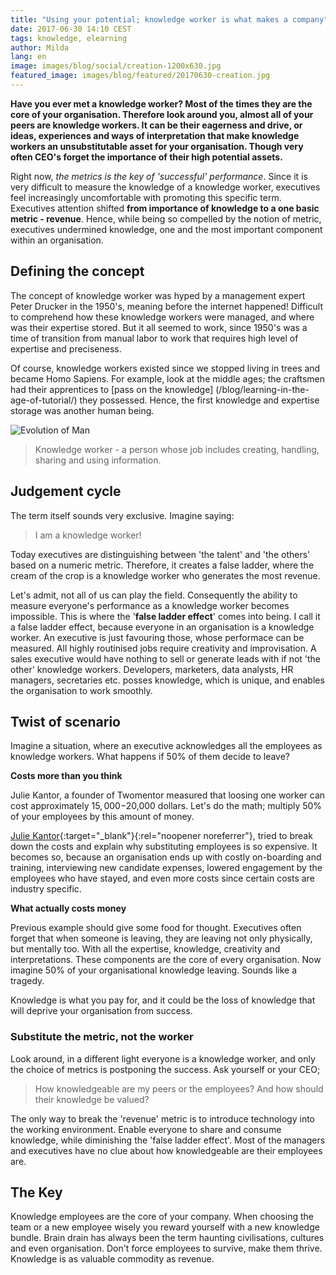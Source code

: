 ```yaml
---
title: "Using your potential; knowledge worker is what makes a company"
date: 2017-06-30 14:10 CEST
tags: knowledge, elearning
author: Milda
lang: en
image: images/blog/social/creation-1200x630.jpg
featured_image: images/blog/featured/20170630-creation.jpg
---
```


__Have you ever met a knowledge worker? Most of the times they are the core of your organisation. Therefore look around you, almost all of your peers are knowledge workers. It can be their eagerness and drive, or ideas, experiences and ways of interpretation that make knowledge workers an unsubstitutable asset for your organisation. Though very often CEO's forget the importance of their high potential assets.__

Right now, _the metrics is the key of 'successful' performance_. Since it is very difficult to  measure the knowledge of a knowledge worker, executives feel increasingly uncomfortable with promoting this specific term. Executives attention shifted __from importance of knowledge to a one basic metric - revenue__. Hence, while being so compelled by the notion of metric, executives undermined knowledge, one and the most important component within an organisation.

## Defining the concept

The concept of knowledge worker was hyped by a management expert Peter Drucker in the 1950's, meaning before the internet happened! Difficult to comprehend how these knowledge workers were managed, and where was their expertise stored. But it all seemed to work, since 1950's was a time of transition from manual labor to work that requires high level of expertise and preciseness.

Of course, knowledge workers existed since we stopped living in trees and became Homo Sapiens. For example, look at the middle ages; the craftsmen had their apprentices to [pass on the knowledge] (/blog/learning-in-the-age-of-tutorial/) they possessed. Hence, the first knowledge and expertise storage was another human being.

![Evolution of Man](/images/blog/en/homosapiens.jpg)

> Knowledge worker - a person whose job includes creating, handling, sharing and using information.

## Judgement cycle

The term itself sounds very exclusive. Imagine saying:

> I am a knowledge worker!

Today executives are distinguishing between 'the talent' and 'the others' based on a numeric metric. Therefore, it creates a false ladder, where the cream of the crop is a knowledge worker who generates the most revenue.

Let's admit, not all of us can play the field. Consequently the ability to measure everyone's performance as a knowledge worker becomes impossible. This is where the '__false ladder effect__' comes into being. I call it a false ladder effect, because everyone in an organisation is a knowledge worker. An executive is just favouring those, whose performace can be measured. All highly routinised jobs require creativity and improvisation. A sales executive would have nothing to sell or generate leads with if not 'the other' knowledge workers. Developers, marketers, data analysts, HR managers, secretaries etc. posses knowledge, which is unique, and enables the organisation to work smoothly.

## Twist of scenario

Imagine a situation, where an executive acknowledges all the employees as knowledge workers. What happens if 50% of them decide to leave?

__Costs more than you think__

Julie Kantor, a founder of Twomentor measured that loosing one worker can cost approximately $15,000-$20,000 dollars. Let's do the math; multiply 50% of your employees by this amount of money.

[Julie Kantor](http://www.huffingtonpost.com/julie-kantor/high-turnover-costs-way-more-than-you-think_b_9197238.html){:target="_blank"}{:rel="noopener noreferrer"}, tried to break down the costs and explain why substituting employees is so expensive. It becomes so, because an organisation ends up with costly on-boarding and training, interviewing new candidate expenses, lowered engagement by the employees who have stayed, and even more costs since certain costs are industry specific.

__What actually costs money__

Previous example should give some food for thought. Executives often forget that when someone is leaving, they are leaving not only physically, but mentally too. With all the expertise, knowledge, creativity and interpretations. These components are the core of every organisation. Now imagine 50% of your organisational knowledge leaving. Sounds like a tragedy.  

Knowledge is what you pay for, and it could be the loss of knowledge that will deprive your organisation from success.

### Substitute the metric, not the worker

Look around, in a different light everyone is a knowledge worker, and only the choice of metrics is postponing the success. Ask yourself or your CEO;

> How knowledgeable are my peers or the employees? And how should their knowledge be valued?

The only way to break the 'revenue' metric is to introduce technology into the working environment. Enable everyone to share and consume knowledge, while diminishing the 'false ladder effect'. Most of the managers and executives have no clue about how knowledgeable are their employees are.

## The Key

Knowledge employees are the core of your company. When choosing the team or a new employee wisely you reward yourself with a new knowledge bundle. Brain drain has always been the term haunting civilisations, cultures and even organisation. Don't force employees to survive, make them thrive. Knowledge is as valuable commodity as revenue.  
